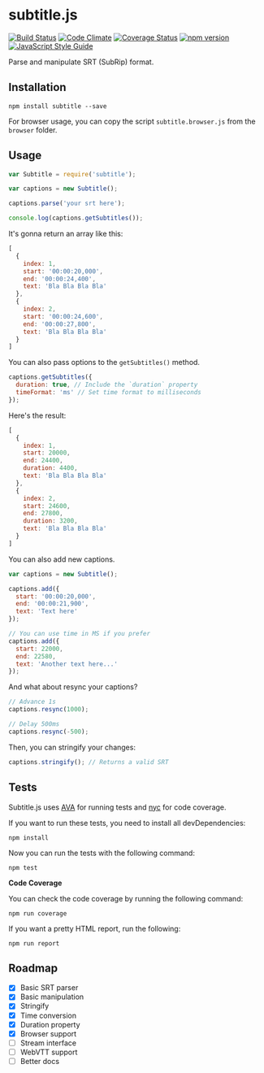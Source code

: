 # subtitle.js

[![Build Status](https://travis-ci.org/gsantiago/subtitle.js.svg?branch=master)](https://travis-ci.org/gsantiago/subtitle.js)
[![Code Climate](https://codeclimate.com/github/gsantiago/subtitle.js/badges/gpa.svg)](https://codeclimate.com/github/gsantiago/subtitle.js)
[![Coverage Status](https://coveralls.io/repos/github/gsantiago/subtitle.js/badge.svg?branch=master)](https://coveralls.io/github/gsantiago/subtitle.js?branch=master)
[![npm version](https://badge.fury.io/js/subtitle.svg)](http://badge.fury.io/js/subtitle)
[![JavaScript Style Guide](https://img.shields.io/badge/code%20style-standard-brightgreen.svg)](http://standardjs.com/)

Parse and manipulate SRT (SubRip) format.

## Installation

`npm install subtitle --save`

For browser usage, you can copy the script `subtitle.browser.js`
from the `browser` folder.

## Usage

```javascript
var Subtitle = require('subtitle');

var captions = new Subtitle();

captions.parse('your srt here');

console.log(captions.getSubtitles());

```

It's gonna return an array like this:

```javascript
[
  {
    index: 1,
    start: '00:00:20,000',
    end: '00:00:24,400',
    text: 'Bla Bla Bla Bla'
  },
  {
    index: 2,
    start: '00:00:24,600',
    end: '00:00:27,800',
    text: 'Bla Bla Bla Bla'
  }
]
```

You can also pass options to the `getSubtitles()` method.

```javascript
captions.getSubtitles({
  duration: true, // Include the `duration` property
  timeFormat: 'ms' // Set time format to milliseconds
});
```

Here's the result:

```javascript
[
  {
    index: 1,
    start: 20000,
    end: 24400,
    duration: 4400,
    text: 'Bla Bla Bla Bla'
  },
  {
    index: 2,
    start: 24600,
    end: 27800,
    duration: 3200,
    text: 'Bla Bla Bla Bla'
  }
]
```

You can also add new captions.

```javascript
var captions = new Subtitle();

captions.add({
  start: '00:00:20,000',
  end: '00:00:21,900',
  text: 'Text here'
});

// You can use time in MS if you prefer
captions.add({
  start: 22000,
  end: 22580,
  text: 'Another text here...'
});
```

And what about resync your captions?

```javascript
// Advance 1s
captions.resync(1000);

// Delay 500ms
captions.resync(-500);
```

Then, you can stringify your changes:

```javascript
captions.stringify(); // Returns a valid SRT
```

## Tests

Subtitle.js uses [AVA](https://github.com/avajs/ava) for running tests and [nyc](https://github.com/istanbuljs/nyc) for code coverage.

If you want to run these tests, you need to install all devDependencies:

`npm install`

Now you can run the tests with the following command:

`npm test`

**Code Coverage**

You can check the code coverage by running the following command:

`npm run coverage`

If you want a pretty HTML report, run the following:

`npm run report`


## Roadmap
* [x] Basic SRT parser
* [x] Basic manipulation
* [x] Stringify
* [x] Time conversion
* [x] Duration property
* [x] Browser support
* [ ] Stream interface
* [ ] WebVTT support
* [ ] Better docs
